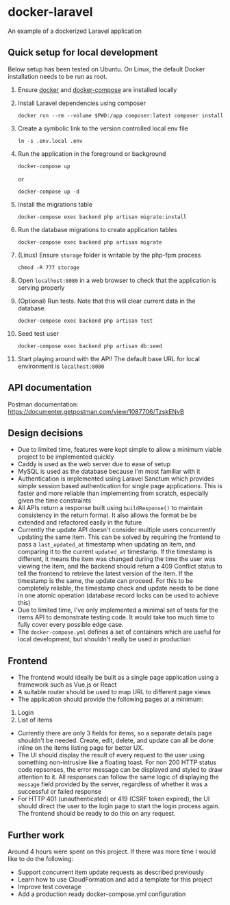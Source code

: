 # docker-laravel
An example of a dockerized Laravel application

## Quick setup for local development
Below setup has been tested on Ubuntu. On Linux, the default Docker installation needs to be run as root.
1. Ensure [docker](https://docs.docker.com/get-docker/) and [docker-compose](https://docs.docker.com/compose/install/) are installed locally
2. Install Laravel dependencies using composer

    `docker run --rm --volume $PWD:/app composer:latest composer install`

3. Create a symbolic link to the version controlled local env file

    `ln -s .env.local .env`

4. Run the application in the foreground or background

    `docker-compose up`

    or

    `docker-compose up -d`

5. Install the migrations table

    `docker-compose exec backend php artisan migrate:install`

6. Run the database migrations to create application tables

    `docker-compose exec backend php artisan migrate`

7. (Linux) Ensure `storage` folder is writable by the php-fpm process

    `chmod -R 777 storage`

8. Open `localhost:8080` in a web browser to check that the application is serving properly

8. (Optional) Run tests. Note that this will clear current data in the database.

    `docker-compose exec backend php artisan test`

7. Seed test user

    `docker-compose exec backend php artisan db:seed`

8. Start playing around with the API! The default base URL for local environment is `localhost:8080`

## API documentation

Postman documentation: https://documenter.getpostman.com/view/1087706/TzskENvB

## Design decisions

* Due to limited time, features were kept simple to allow a minimum viable project to be implemented quickly
* Caddy is used as the web server due to ease of setup
* MySQL is used as the database because I'm most familiar with it
* Authentication is implemented using Laravel Sanctum which provides simple session based authentication for single page applications. This is faster and more reliable than implementing from scratch, especially given the time constraints
* All APIs return a response built using `buildResponse()` to maintain consistency in the return format. It also allows the format be be extended and refactored easily in the future
* Currently the update API doesn't consider multiple users concurrently updating the same item. This can be solved by requiring the frontend to pass a `last_updated_at` timestamp when updating an item, and comparing it to the current `updated_at` timestamp. If the timestamp is different, it means the item was changed during the time the user was viewing the item, and the backend should return a 409 Conflict status to tell the frontend to retrieve the latest version of the item. If the timestamp is the same, the update can proceed. For this to be completely reliable, the timestamp check and update needs to be done in one atomic operation (database record locks can be used to achieve this)
* Due to limited time, I've only implemented a minimal set of tests for the items API to demonstrate testing code. It would take too much time to fully cover every possible edge case.
* The `docker-compose.yml` defines a set of containers which are useful for local development, but shouldn't really be used in production

## Frontend

* The frontend would ideally be built as a single page application using a framework such as Vue.js or React
* A suitable router should be used to map URL to different page views
* The application should provide the following pages at a minimum:
1. Login
2. List of items
* Currently there are only 3 fields for items, so a separate details page shouldn't be needed. Create, edit, delete, and update can all be done inline on the items listing page for better UX.
* The UI should display the result of every request to the user using something non-intrusive like a floating toast. For non 200 HTTP status code repsonses, the error message can be displayed and styled to draw attention to it. All responses can follow the same logic of displaying the `message` field provided by the server, regardless of whether it was a successful or failed response
* For HTTP 401 (unauthenticated) or 419 (CSRF token expired), the UI should direct the user to the login page to start the login process again. The frontend should be ready to do this on any request.

## Further work
Around 4 hours were spent on this project. If there was more time I would like to do the following:
* Support concurrent item update requests as described previously
* Learn how to use CloudFormation and add a template for this project
* Improve test coverage
* Add a production ready docker-compose.yml configuration
